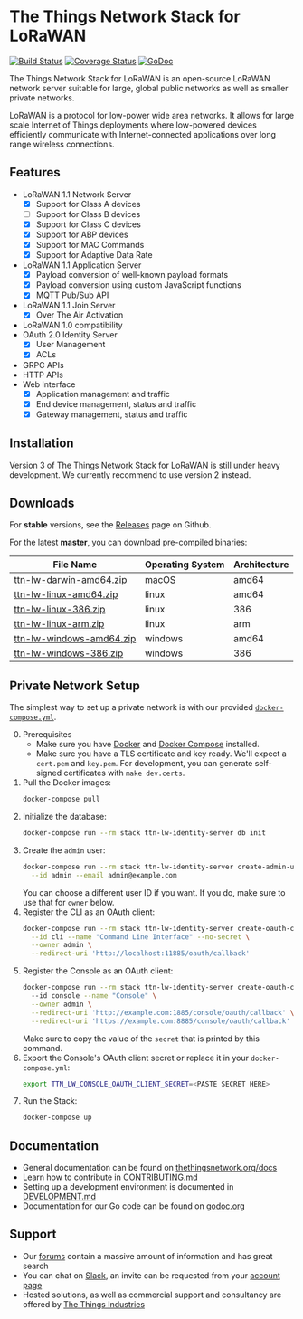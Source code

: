# The Things Network Stack for LoRaWAN

[![Build Status](https://travis-ci.org/TheThingsNetwork/ttn.svg?branch=master)](https://travis-ci.org/TheThingsNetwork/ttn) [![Coverage Status](https://coveralls.io/repos/github/TheThingsNetwork/ttn/badge.svg?branch=master)](https://coveralls.io/github/TheThingsNetwork/ttn?branch=master) [![GoDoc](https://godoc.org/go.thethings.network/lorawan-stack?status.svg)](https://godoc.org/go.thethings.network/lorawan-stack)

The Things Network Stack for LoRaWAN is an open-source LoRaWAN network server suitable for large, global public networks as well as smaller private networks.

LoRaWAN is a protocol for low-power wide area networks. It allows for large scale Internet of Things deployments where low-powered devices efficiently communicate with Internet-connected applications over long range wireless connections. 

## Features

- LoRaWAN 1.1 Network Server
  - [x] Support for Class A devices
  - [ ] Support for Class B devices
  - [x] Support for Class C devices
  - [x] Support for ABP devices
  - [x] Support for MAC Commands
  - [x] Support for Adaptive Data Rate
- LoRaWAN 1.1 Application Server
  - [x] Payload conversion of well-known payload formats
  - [x] Payload conversion using custom JavaScript functions
  - [x] MQTT Pub/Sub API
- LoRaWAN 1.1 Join Server
  - [x] Over The Air Activation
- LoRaWAN 1.0 compatibility
- OAuth 2.0 Identity Server
  - [x] User Management
  - [x] ACLs
- GRPC APIs
- HTTP APIs
- Web Interface
  - [x] Application management and traffic
  - [x] End device management, status and traffic
  - [x] Gateway management, status and traffic

## Installation

Version 3 of The Things Network Stack for LoRaWAN is still under heavy development. We currently recommend to use version 2 instead.

## Downloads

For **stable** versions, see the [Releases](https://github.com/TheThingsNetwork/lorawan-stack/releases) page on Github.

For the latest **master**, you can download pre-compiled binaries:

| **File Name** | **Operating System** | **Architecture** |
| ------------- | -------------------- | ---------------- |
| [ttn-lw-darwin-amd64.zip](https://ttnreleases.blob.core.windows.net/release/master/ttn-lw-darwin-amd64.zip) | macOS | amd64 |
| [ttn-lw-linux-amd64.zip](https://ttnreleases.blob.core.windows.net/release/master/ttn-lw-linux-amd64.zip) | linux | amd64 |
| [ttn-lw-linux-386.zip](https://ttnreleases.blob.core.windows.net/release/master/ttn-lw-linux-386.zip) | linux | 386 |
| [ttn-lw-linux-arm.zip](https://ttnreleases.blob.core.windows.net/release/master/ttn-lw-linux-arm.zip) | linux | arm |
| [ttn-lw-windows-amd64.zip](https://ttnreleases.blob.core.windows.net/release/master/ttn-lw-windows-amd64.zip) | windows | amd64 |
| [ttn-lw-windows-386.zip](https://ttnreleases.blob.core.windows.net/release/master/ttn-lw-windows-386.zip) | windows | 386 |

## Private Network Setup

The simplest way to set up a private network is with our provided [`docker-compose.yml`](docker-compose.yml).

0. Prerequisites
    - Make sure you have [Docker](https://docs.docker.com/install/#supported-platforms) and [Docker Compose](https://docs.docker.com/compose/install/) installed.
    - Make sure you have a TLS certificate and key ready. We'll expect a `cert.pem` and `key.pem`. For development, you can generate self-signed certificates with `make dev.certs`.
1. Pull the Docker images:  
    ```sh
    docker-compose pull
    ```
2. Initialize the database:  
    ```sh
    docker-compose run --rm stack ttn-lw-identity-server db init
    ```
3. Create the `admin` user:
    ```sh
    docker-compose run --rm stack ttn-lw-identity-server create-admin-user \
      --id admin --email admin@example.com
    ```
    You can choose a different user ID if you want. If you do, make sure to use
    that for `owner` below.
4. Register the CLI as an OAuth client:  
    ```sh
    docker-compose run --rm stack ttn-lw-identity-server create-oauth-client \
      --id cli --name "Command Line Interface" --no-secret \
      --owner admin \
      --redirect-uri 'http://localhost:11885/oauth/callback'
    ```
5. Register the Console as an OAuth client:  
    ```sh
    docker-compose run --rm stack ttn-lw-identity-server create-oauth-client \ 
      --id console --name "Console" \
      --owner admin \
      --redirect-uri 'http://example.com:1885/console/oauth/callback' \
      --redirect-uri 'https://example.com:8885/console/oauth/callback'
    ```
    Make sure to copy the value of the `secret` that is printed by this command.
6. Export the Console's OAuth client secret or replace it in your `docker-compose.yml`:
    ```sh
    export TTN_LW_CONSOLE_OAUTH_CLIENT_SECRET=<PASTE SECRET HERE>
    ```
7. Run the Stack:
    ```sh
    docker-compose up
    ```

## Documentation

- General documentation can be found on [thethingsnetwork.org/docs](https://www.thethingsnetwork.org/docs/)
- Learn how to contribute in [CONTRIBUTING.md](CONTRIBUTING.md)
- Setting up a development environment is documented in [DEVELOPMENT.md](DEVELOPMENT.md)
- Documentation for our Go code can be found on [godoc.org](https://godoc.org/go.thethings.network/lorawan-stack)

## Support

- Our [forums](https://www.thethingsnetwork.org/forum) contain a massive amount of information and has great search
- You can chat on [Slack](http://thethingsnetwork.slack.com), an invite can be requested from your [account page](https://account.thethingsnetwork.org)
- Hosted solutions, as well as commercial support and consultancy are offered by [The Things Industries](https://www.thethingsindustries.com)
